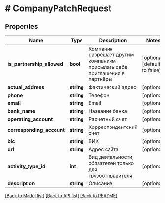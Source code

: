 # # CompanyPatchRequest

## Properties

Name | Type | Description | Notes
------------ | ------------- | ------------- | -------------
**is_partnership_allowed** | **bool** | Компания разрешает другим компаниям присылать себе приглашения в партнёры | [optional] [default to false]
**actual_address** | **string** | Фактический адрес | [optional]
**phone** | **string** | Телефон | [optional]
**email** | **string** | Email | [optional]
**bank_name** | **string** | Название банка | [optional]
**operating_account** | **string** | Расчетный счет | [optional]
**corresponding_account** | **string** | Корреспондентский счет | [optional]
**bic** | **string** | БИК | [optional]
**url** | **string** | Адрес сайта | [optional]
**activity_type_id** | **int** | Вид деятельности, обязателен только для грузоотправителя | [optional]
**description** | **string** | Описание | [optional]

[[Back to Model list]](../../README.md#models) [[Back to API list]](../../README.md#endpoints) [[Back to README]](../../README.md)

